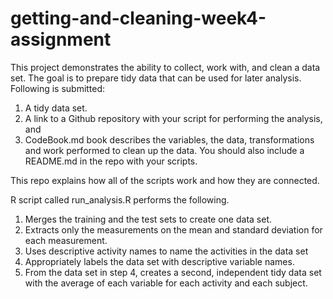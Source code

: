 # getting-and-cleaning-week4-assignment
This project demonstrates the ability to collect, work with, and clean a data set. 
The goal is to prepare tidy data that can be used for later analysis. 
Following is submitted: 
1) A tidy data set.
2) A link to a Github repository with your script for performing the analysis, and
3) CodeBook.md book describes the variables, the data, transformations and work performed to clean up the data. You should also include a README.md in the repo with your scripts.

This repo explains how all of the scripts work and how they are connected.

R script called run_analysis.R performs the following. 

1) Merges the training and the test sets to create one data set.
2) Extracts only the measurements on the mean and standard deviation for each measurement.
3) Uses descriptive activity names to name the activities in the data set
4) Appropriately labels the data set with descriptive variable names.
5) From the data set in step 4, creates a second, independent tidy data set with the average of each variable for each activity and each subject.

